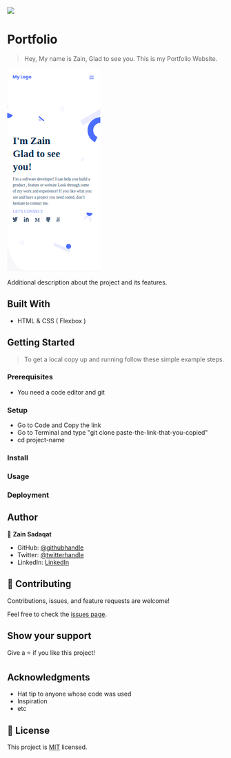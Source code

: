 ![](https://img.shields.io/badge/Microverse-blueviolet)

# Portfolio

> Hey, My name is Zain, Glad to see you. This is my Portfolio Website.

![screenshot](./app_screenshot.png)

Additional description about the project and its features.

## Built With

- HTML & CSS ( Flexbox )

## Getting Started

> To get a local copy up and running follow these simple example steps.

### Prerequisites
* You need a code editor and git

### Setup
* Go to Code and Copy the link
* Go to Terminal and type "git clone paste-the-link-that-you-copied"
* cd project-name

### Install

### Usage

### Deployment

## Author

👤 **Zain Sadaqat**

- GitHub: [@githubhandle](https://github.com/zainsadaqat)
- Twitter: [@twitterhandle](https://twitter.com/zain_sadaqat)
- LinkedIn: [LinkedIn](https://linkedin.com/in/zainsadaqat)

## 🤝 Contributing

Contributions, issues, and feature requests are welcome!

Feel free to check the [issues page](../../issues/).

## Show your support

Give a ⭐️ if you like this project!

## Acknowledgments

- Hat tip to anyone whose code was used
- Inspiration
- etc

## 📝 License

This project is [MIT](./MIT.md) licensed.
